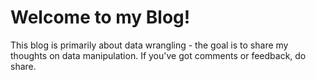 # Welcome to my Blog!

This blog is primarily about data wrangling - the goal is to share my thoughts on data manipulation. If you've got comments or feedback, do share.

